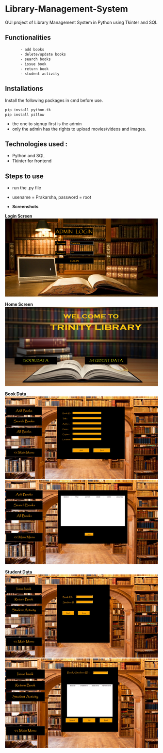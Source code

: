 # Library-Management-System
GUI project of Library Management System in Python using Tkinter and SQL

## Functionalities  
           - add books
           - delete/update books
           - search books
           - issue book
           - return book
           - student activity
         
## Installations
Install the following packages in cmd before use.
```
pip install python-tk
pip install pillow
```
* the one to signup first is the admin
* only the admin has the rights to upload movies/videos and images.


## Technologies used :
* Python and SQL
* Tkinter for frontend


## Steps to use

  * run the .py file
  * usename = Prakarsha, password = root


* **Screenshots** 

**Login Screen**
![](screenshots/1.jpg)

**Home Screen**
![](screenshots/2.jpg)

**Book Data**
![](screenshots/3.jpg)
![](screenshots/4.jpg)

**Student Data**
![](screenshots/5.jpg)
![](screenshots/6.jpg)
